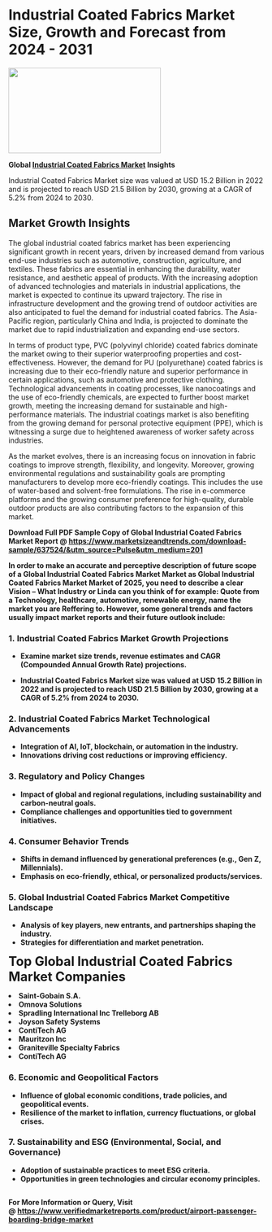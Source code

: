 <H1>Industrial Coated Fabrics Market Size, Growth and Forecast from 2024 - 2031</H1><img class="aligncenter size-medium wp-image-584254" src="https://thirdeyenews.in/wp-content/uploads/2024/09/Global-Market-Research-300x168.jpeg" alt="" width="300" height="168" /><p><strong>Global&nbsp;<a href="https://www.marketsizeandtrends.com/download-sample/637524/&amp;utm_source=Pulse&amp;utm_medium=201">Industrial Coated Fabrics Market</a> Insights</strong></p><p>Industrial Coated Fabrics Market size was valued at USD 15.2 Billion in 2022 and is projected to reach USD 21.5 Billion by 2030, growing at a CAGR of 5.2% from 2024 to 2030.</p><p><h2>Market Growth Insights</h2> <p>The global industrial coated fabrics market has been experiencing significant growth in recent years, driven by increased demand from various end-use industries such as automotive, construction, agriculture, and textiles. These fabrics are essential in enhancing the durability, water resistance, and aesthetic appeal of products. With the increasing adoption of advanced technologies and materials in industrial applications, the market is expected to continue its upward trajectory. The rise in infrastructure development and the growing trend of outdoor activities are also anticipated to fuel the demand for industrial coated fabrics. The Asia-Pacific region, particularly China and India, is projected to dominate the market due to rapid industrialization and expanding end-use sectors.</p> <p><strong></strong></p> <p>In terms of product type, PVC (polyvinyl chloride) coated fabrics dominate the market owing to their superior waterproofing properties and cost-effectiveness. However, the demand for PU (polyurethane) coated fabrics is increasing due to their eco-friendly nature and superior performance in certain applications, such as automotive and protective clothing. Technological advancements in coating processes, like nanocoatings and the use of eco-friendly chemicals, are expected to further boost market growth, meeting the increasing demand for sustainable and high-performance materials. The industrial coatings market is also benefiting from the growing demand for personal protective equipment (PPE), which is witnessing a surge due to heightened awareness of worker safety across industries.</p> <p>As the market evolves, there is an increasing focus on innovation in fabric coatings to improve strength, flexibility, and longevity. Moreover, growing environmental regulations and sustainability goals are prompting manufacturers to develop more eco-friendly coatings. This includes the use of water-based and solvent-free formulations. The rise in e-commerce platforms and the growing consumer preference for high-quality, durable outdoor products are also contributing factors to the expansion of this market.</p> <p><strong></p><p><span class=""><strong>Download Full PDF Sample Copy of Global Industrial Coated Fabrics Market Report</strong> @ <a href="https://www.marketsizeandtrends.com/download-sample/637524/&amp;utm_source=Pulse&amp;utm_medium=201" target="_blank">https://www.marketsizeandtrends.com/download-sample/637524/&amp;utm_source=Pulse&amp;utm_medium=201</a></span></p><p>In order to make an accurate and perceptive description of future scope of a Global&nbsp;Industrial Coated Fabrics Market Market as Global&nbsp;Industrial Coated Fabrics Market Market of 2025, you need to describe a clear Vision &ndash; What Industry or Linda can you think of for example: Quote from a Technology, healthcare, automotive, renewable energy, name the market you are Reffering to. However, some general trends and factors usually impact market reports and their future outlook include:</p><h3>1.&nbsp;<strong>Industrial Coated Fabrics Market Growth Projections</strong></h3><ul><li>Examine market size trends, revenue estimates and CAGR (Compounded Annual Growth Rate) projections.</li><li><p>Industrial Coated Fabrics Market size was valued at USD 15.2 Billion in 2022 and is projected to reach USD 21.5 Billion by 2030, growing at a CAGR of 5.2% from 2024 to 2030.</p></li></ul><h3>2.&nbsp;<strong>Industrial Coated Fabrics Market Technological Advancements</strong></h3><ul><li>Integration of AI, IoT, blockchain, or automation in the industry.</li><li>Innovations driving cost reductions or improving efficiency.</li></ul><h3>3.&nbsp;<strong>Regulatory and Policy Changes</strong></h3><ul><li>Impact of global and regional regulations, including sustainability and carbon-neutral goals.</li><li>Compliance challenges and opportunities tied to government initiatives.</li></ul><h3>4.&nbsp;<strong>Consumer Behavior Trends</strong></h3><ul><li>Shifts in demand influenced by generational preferences (e.g., Gen Z, Millennials).</li><li>Emphasis on eco-friendly, ethical, or personalized products/services.</li></ul><h3>5.&nbsp;<strong>Global Industrial Coated Fabrics Market Competitive Landscape</strong></h3><ul><li>Analysis of key players, new entrants, and partnerships shaping the industry.</li><li>Strategies for differentiation and market penetration.</li></ul><p data-pm-slice="1 1 []"><span style="color: inherit; font-family: inherit; font-size: 25px;">Top Global Industrial Coated Fabrics Market Companies</span></p><div class="" data-test-id=""><p><li>Saint-Gobain S.A.</li><li> Omnova Solutions</li><li> Spradling International Inc Trelleborg AB</li><li> Joyson Safety Systems</li><li> ContiTech AG</li><li> Mauritzon Inc</li><li> Graniteville Specialty Fabrics</li><li> ContiTech AG</li></p></div><h3>6.&nbsp;<strong>Economic and Geopolitical Factors</strong></h3><ul><li>Influence of global economic conditions, trade policies, and geopolitical events.</li><li>Resilience of the market to inflation, currency fluctuations, or global crises.</li></ul><h3>7.&nbsp;<strong>Sustainability and ESG (Environmental, Social, and Governance)</strong></h3><ul><li>Adoption of sustainable practices to meet ESG criteria.</li><li>Opportunities in green technologies and circular economy principles.</li></ul><h2><strong style="font-size: 14px;">For More Information or Query, Visit @&nbsp;</strong><a style="background-color: #ffffff; font-size: 14px;" href="https://www.marketsizeandtrends.com/report/industrial-coated-fabrics-market/" target="_blank">https://www.verifiedmarketreports.com/product/airport-passenger-boarding-bridge-market</a></h2>